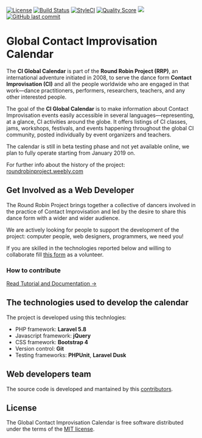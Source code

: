 [![License](https://img.shields.io/badge/license-MIT-blue.svg?style=flat-square)](LICENSE)
<a href="https://travis-ci.com/davide-casiraghi/ci-global-calendar"><img src="https://travis-ci.com/davide-casiraghi/ci-global-calendar.svg" alt="Build Status"></a>
[![StyleCI](https://styleci.io/repos/161606778/shield?style=flat-square)](https://styleci.io/repos/161606778)
[![Quality Score](https://img.shields.io/scrutinizer/g/davide-casiraghi/ci-global-calendar.svg?style=flat-square)](https://scrutinizer-ci.com/g/davide-casiraghi/ci-global-calendar)
<a href="https://codeclimate.com/github/davide-casiraghi/ci-global-calendar/maintainability"><img src="https://api.codeclimate.com/v1/badges/902c6067925f1dfff7ff/maintainability" /></a>
[![GitHub last commit](https://img.shields.io/github/last-commit/davide-casiraghi/ci-global-calendar.svg)](https://github.com/davide-casiraghi/ci-global-calendar) 

# Global Contact Improvisation Calendar

The **CI Global Calendar** is part of the **Round Robin Project (RRP)**, an international adventure initiated in 2008, to serve the dance form **Contact Improvisation (CI)** and all the people worldwide who are engaged in that work—dance practitioners, performers, researchers, teachers, and any other interested people. 

The goal of the **CI Global Calendar** is to make information about Contact Improvisation events easily accessible in several languages—representing, at a glance, CI activities around the globe. It offers listings of CI classes, jams, workshops, festivals, and events happening throughout the global CI community, posted individually by event organizers and teachers.

The calendar is still in beta testing phase and not yet available online, we plan to fully operate starting from January 2019 on.

For further info about the history of the project: [roundrobinproject.weebly.com](https://roundrobinproject.weebly.com/) 


## Get Involved as a Web Developer

The Round Robin Project brings together a collective of dancers involved in the practice of Contact Improvisation and led by the desire to share this dance form with a wider and wider audience.

We are actively looking for people to support the development of the project: 
computer people, web designers, programmers, we need you!

If you are skilled in the technologies reported below and willing to collaborate fill [this form](https://ciglobalcalendar.net/donationOffers/create) as a volunteer.

### How to contribute

[Read Tutorial and Documentation →](https://github.com/davide-casiraghi/ci-global-calendar/wiki)

## The technologies used to develop the calendar

The project is developed using this technlogies:
- PHP framework: **Laravel 5.8**
- Javascript framework: **jQuery**
- CSS framework: **Bootstrap 4**
- Version control: **Git**  
- Testing frameworks: **PHPUnit**, **Laravel Dusk**

## Web developers team

The source code is developed and mantained by this [contributors](https://github.com/davide-casiraghi/ci-global-calendar/graphs/contributors).

## License
The Global Contact Improvisation Calendar is free software distributed under the terms of the [MIT license](https://github.com/davide-casiraghi/ci-global-calendar/blob/master/LICENSE).   




